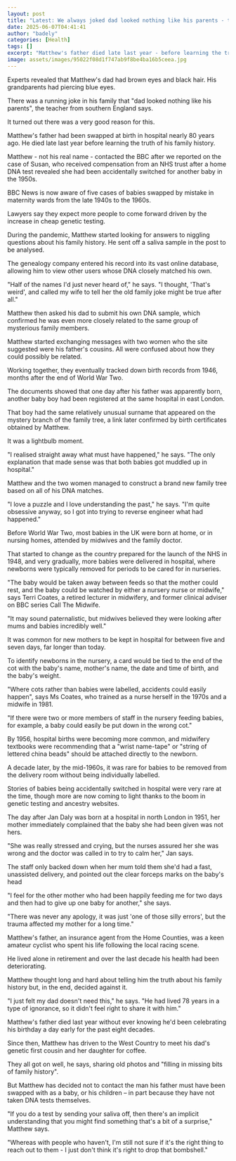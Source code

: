 ```yaml
---
layout: post
title: "Latest: We always joked dad looked nothing like his parents - then we found out why"
date: 2025-06-07T04:41:41
author: "badely"
categories: [Health]
tags: []
excerpt: "Matthew's father died late last year - before learning the truth about his family history."
image: assets/images/95022f08d1f747ab9f8be4ba16b5ceea.jpg
---
```


Experts revealed that Matthew's dad had brown eyes and black hair. His grandparents had piercing blue eyes.

There was a running joke in his family that "dad looked nothing like his parents", the teacher from southern England says.

It turned out there was a very good reason for this.

Matthew's father had been swapped at birth in hospital nearly 80 years ago. He died late last year before learning the truth of his family history.

Matthew - not his real name - contacted the BBC after we reported on the case of Susan, who received compensation from an NHS trust after a home DNA test revealed she had been accidentally switched for another baby in the 1950s.

BBC News is now aware of five cases of babies swapped by mistake in maternity wards from the late 1940s to the 1960s.

Lawyers say they expect more people to come forward driven by the increase in cheap genetic testing.

During the pandemic, Matthew started looking for answers to niggling questions about his family history. He sent off a saliva sample in the post to be analysed.

The genealogy company entered his record into its vast online database, allowing him to view other users whose DNA closely matched his own.

"Half of the names I'd just never heard of," he says. "I thought, 'That's weird', and called my wife to tell her the old family joke might be true after all."

Matthew then asked his dad to submit his own DNA sample, which confirmed he was even more closely related to the same group of mysterious family members.

Matthew started exchanging messages with two women who the site suggested were his father's cousins. All were confused about how they could possibly be related.

Working together, they eventually tracked down birth records from 1946, months after the end of World War Two.

The documents showed that one day after his father was apparently born, another baby boy had been registered at the same hospital in east London.

That boy had the same relatively unusual surname that appeared on the mystery branch of the family tree, a link later confirmed by birth certificates obtained by Matthew.

It was a lightbulb moment.

"I realised straight away what must have happened," he says. "The only explanation that made sense was that both babies got muddled up in hospital."

Matthew and the two women managed to construct a brand new family tree based on all of his DNA matches.

"I love a puzzle and I love understanding the past," he says. "I'm quite obsessive anyway, so I got into trying to reverse engineer what had happened."

Before World War Two, most babies in the UK were born at home, or in nursing homes, attended by midwives and the family doctor.

That started to change as the country prepared for the launch of the NHS in 1948, and very gradually, more babies were delivered in hospital, where newborns were typically removed for periods to be cared for in nurseries.

"The baby would be taken away between feeds so that the mother could rest, and the baby could be watched by either a nursery nurse or midwife," says Terri Coates, a retired lecturer in midwifery, and former clinical adviser on BBC series Call The Midwife.

"It may sound paternalistic, but midwives believed they were looking after mums and babies incredibly well."

It was common for new mothers to be kept in hospital for between five and seven days, far longer than today.

To identify newborns in the nursery, a card would be tied to the end of the cot with the baby's name, mother's name, the date and time of birth, and the baby's weight.

"Where cots rather than babies were labelled, accidents could easily happen", says Ms Coates, who trained as a nurse herself in the 1970s and a midwife in 1981.

"If there were two or more members of staff in the nursery feeding babies, for example, a baby could easily be put down in the wrong cot."

By 1956, hospital births were becoming more common, and midwifery textbooks were recommending that a "wrist name-tape" or "string of lettered china beads" should be attached directly to the newborn.

A decade later, by the mid-1960s, it was rare for babies to be removed from the delivery room without being individually labelled.

Stories of babies being accidentally switched in hospital were very rare at the time, though more are now coming to light thanks to the boom in genetic testing and ancestry websites.

The day after Jan Daly was born at a hospital in north London in 1951, her mother immediately complained that the baby she had been given was not hers.

"She was really stressed and crying, but the nurses assured her she was wrong and the doctor was called in to try to calm her," Jan says.

The staff only backed down when her mum told them she'd had a fast, unassisted delivery, and pointed out the clear forceps marks on the baby's head

"I feel for the other mother who had been happily feeding me for two days and then had to give up one baby for another," she says.

"There was never any apology, it was just 'one of those silly errors', but the trauma affected my mother for a long time."

Matthew's father, an insurance agent from the Home Counties, was a keen amateur cyclist who spent his life following the local racing scene.

He lived alone in retirement and over the last decade his health had been deteriorating. 

Matthew thought long and hard about telling him the truth about his family history but, in the end, decided against it. 

"I just felt my dad doesn't need this," he says. "He had lived 78 years in a type of ignorance, so it didn't feel right to share it with him."

Matthew's father died last year without ever knowing he'd been celebrating his birthday a day early for the past eight decades.

Since then, Matthew has driven to the West Country to meet his dad's genetic first cousin and her daughter for coffee.

They all got on well, he says, sharing old photos and "filling in missing bits of family history".

But Matthew has decided not to contact the man his father must have been swapped with as a baby, or his children – in part because they have not taken DNA tests themselves.

"If you do a test by sending your saliva off, then there's an implicit understanding that you might find something that's a bit of a surprise," Matthew says.

"Whereas with people who haven't, I'm still not sure if it's the right thing to reach out to them - I just don't think it's right to drop that bombshell."

